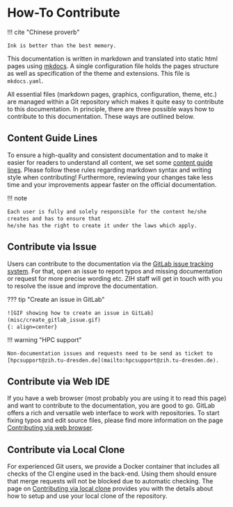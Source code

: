 # How-To Contribute

!!! cite "Chinese proverb"

    Ink is better than the best memory.

This documentation is written in markdown and translated into static html pages using
[mkdocs](https://www.mkdocs.org/). A single configuration file holds the pages structure
as well as specification of the theme and extensions. This file is `mkdocs.yaml`.

All essential files (markdown pages, graphics, configuration, theme, etc.) are managed within a Git
repository which makes it quite easy to contribute to this documentation. In principle, there are
three possible ways how to contribute to this documentation. These ways are outlined below.

## Content Guide Lines

To ensure a high-quality and consistent documentation and to make it easier for readers to
understand all content, we set some [content guide lines](content_guide_lines.md). Please follow
these rules regarding markdown syntax and writing style when contributing! Furthermore, reviewing
your changes take less time and your improvements appear faster on the official documentation.

!!! note

    Each user is fully and solely responsible for the content he/she creates and has to ensure that
    he/she has the right to create it under the laws which apply.

## Contribute via Issue

Users can contribute to the documentation via the
[GitLab issue tracking system](https://gitlab.hrz.tu-chemnitz.de/zih/hpcsupport/hpc-compendium/-/issues).
For that, open an issue to report typos and missing documentation or request for more precise
wording etc. ZIH staff will get in touch with you to resolve the issue and improve the
documentation.

??? tip "Create an issue in GitLab"

    ![GIF showing how to create an issue in GitLab](misc/create_gitlab_issue.gif)
    {: align=center}

!!! warning "HPC support"

    Non-documentation issues and requests need to be send as ticket to
    [hpcsupport@zih.tu-dresden.de](mailto:hpcsupport@zih.tu-dresden.de).

## Contribute via Web IDE

If you have a web browser (most probably you are using it to read this page) and want to contribute
to the documentation, you are good to go. GitLab offers a rich and versatile web interface to work
with repositories. To start fixing typos and edit source files, please find more information on
the page [Contributing via web browser](contribute_browser.md).

## Contribute via Local Clone

For experienced Git users, we provide a Docker container that includes all checks of the CI engine
used in the back-end. Using them should ensure that merge requests will not be blocked
due to automatic checking.
The page on [Contributing via local clone](contribute_container.md) provides you with the details
about how to setup and use your local clone of the repository.

